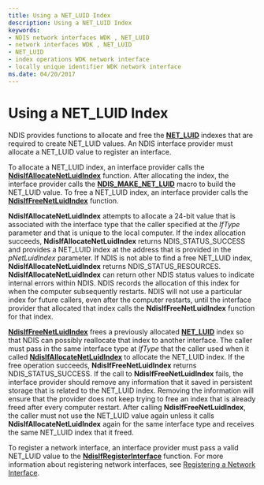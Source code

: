 ```yaml
---
title: Using a NET_LUID Index
description: Using a NET_LUID Index
keywords:
- NDIS network interfaces WDK , NET_LUID
- network interfaces WDK , NET_LUID
- NET_LUID
- index operations WDK network interface
- locally unique identifier WDK network interface
ms.date: 04/20/2017
---
```


# Using a NET\_LUID Index





NDIS provides functions to allocate and free the [**NET\_LUID**](/windows/win32/api/ifdef/ns-ifdef-net_luid_lh) indexes that are required to create NET\_LUID values. An NDIS interface provider must allocate a NET\_LUID value to register an interface.

To allocate a NET\_LUID index, an interface provider calls the [**NdisIfAllocateNetLuidIndex**](/windows-hardware/drivers/ddi/ndis/nf-ndis-ndisifallocatenetluidindex) function. After allocating the index, the interface provider calls the [**NDIS\_MAKE\_NET\_LUID**](/windows-hardware/drivers/ddi/ntddndis/nf-ntddndis-ndis_make_net_luid) macro to build the NET\_LUID value. To free a NET\_LUID index, an interface provider calls the [**NdisIfFreeNetLuidIndex**](/windows-hardware/drivers/ddi/ndis/nf-ndis-ndisiffreenetluidindex) function.

**NdisIfAllocateNetLuidIndex** attempts to allocate a 24-bit value that is associated with the interface type that the caller specified at the *IfType* parameter and that is unique to the local computer. If the index allocation succeeds, **NdisIfAllocateNetLuidIndex** returns NDIS\_STATUS\_SUCCESS and provides a NET\_LUID index at the address that is provided in the *pNetLuidIndex* parameter. If NDIS is not able to find a free NET\_LUID index, **NdisIfAllocateNetLuidIndex** returns NDIS\_STATUS\_RESOURCES. **NdisIfAllocateNetLuidIndex** can return other NDIS status values to indicate internal errors within NDIS. NDIS records the allocation of this index for when the computer subsequently restarts. NDIS will not use a particular index for future callers, even after the computer restarts, until the interface provider that allocated that index calls the **NdisIfFreeNetLuidIndex** function for that index.

[**NdisIfFreeNetLuidIndex**](/windows-hardware/drivers/ddi/ndis/nf-ndis-ndisiffreenetluidindex) frees a previously allocated [**NET\_LUID**](/windows/win32/api/ifdef/ns-ifdef-net_luid_lh) index so that NDIS can possibly reallocate that index to another interface. The caller must pass in the same interface type at *IfType* that the caller used when it called [**NdisIfAllocateNetLuidIndex**](/windows-hardware/drivers/ddi/ndis/nf-ndis-ndisifallocatenetluidindex) to allocate the NET\_LUID index. If the free operation succeeds, **NdisIfFreeNetLuidIndex** returns NDIS\_STATUS\_SUCCESS. If the call to **NdisIfFreeNetLuidIndex** fails, the interface provider should remove any information that it saved in persistent storage that is related to the NET\_LUID index. Removing the information will ensure that the provider does not keep trying to free an index that is already freed after every computer restart. After calling **NdisIfFreeNetLuidIndex**, the caller must not use the NET\_LUID value again unless it calls **NdisIfAllocateNetLuidIndex** again for the same interface type and receives the same NET\_LUID index that it freed.

To register a network interface, an interface provider must pass a valid NET\_LUID value to the [**NdisIfRegisterInterface**](/windows-hardware/drivers/ddi/ndis/nf-ndis-ndisifregisterinterface) function. For more information about registering network interfaces, see [Registering a Network Interface](registering-a-network-interface.md).

 

